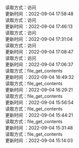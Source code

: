 读取方式：访问 </br> 更新时间 ：2022-09-04 17:58:48</br> 读取方式：访问 </br> 更新时间 ：2022-09-04 17:46:13</br> 读取方式：访问 </br> 更新时间 ：2022-09-04 17:31:04</br> 读取方式：访问 </br> 更新时间 ：2022-09-04 17:08:47</br> 读取方式：访问 </br> 更新时间 ：2022-09-04 17:06:37</br> 读取方式：file_get_contents </br> 更新时间 ：2022-09-04 16:49:32</br> 读取方式：file_get_contents </br> 更新时间 ：2022-09-04 16:29:21</br> 读取方式：file_get_contents </br> 更新时间 ：2022-09-04 15:56:54</br> 读取方式：file_get_contents </br> 更新时间 ：2022-09-04 15:44:21</br> 读取方式：file_get_contents </br> 更新时间 ：2022-09-04 15:31:48</br> 读取方式：file_get_contents </br> 更新时间 ：2022-09-04 15:14:03</br>  
